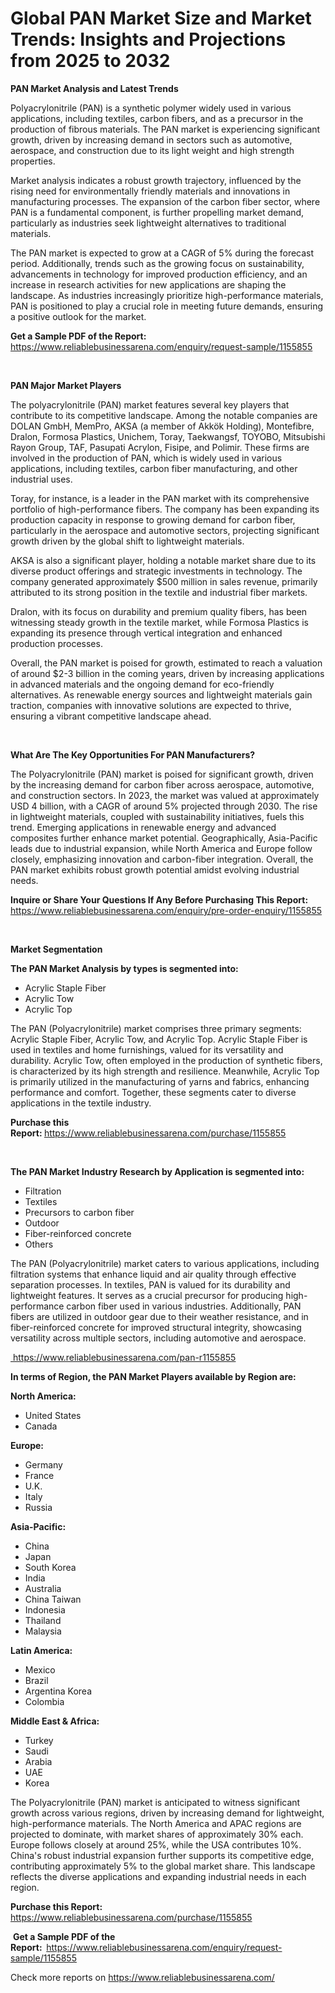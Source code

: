 <p><h1>Global PAN Market Size and Market Trends: Insights and Projections from 2025 to 2032</h1></p><p><strong>PAN Market Analysis and Latest Trends</strong></p>
<p><p>Polyacrylonitrile (PAN) is a synthetic polymer widely used in various applications, including textiles, carbon fibers, and as a precursor in the production of fibrous materials. The PAN market is experiencing significant growth, driven by increasing demand in sectors such as automotive, aerospace, and construction due to its light weight and high strength properties. </p><p>Market analysis indicates a robust growth trajectory, influenced by the rising need for environmentally friendly materials and innovations in manufacturing processes. The expansion of the carbon fiber sector, where PAN is a fundamental component, is further propelling market demand, particularly as industries seek lightweight alternatives to traditional materials.</p><p>The PAN market is expected to grow at a CAGR of 5% during the forecast period. Additionally, trends such as the growing focus on sustainability, advancements in technology for improved production efficiency, and an increase in research activities for new applications are shaping the landscape. As industries increasingly prioritize high-performance materials, PAN is positioned to play a crucial role in meeting future demands, ensuring a positive outlook for the market.</p></p>
<p><strong>Get a Sample PDF of the Report:&nbsp;</strong> <a href="https://www.reliablebusinessarena.com/enquiry/request-sample/1155855?utm_campaign=2930&utm_medium=2&utm_source=Github&utm_content=ia&utm_term=01042025&utm_id=pan">https://www.reliablebusinessarena.com/enquiry/request-sample/1155855</a></p>
<p>&nbsp;</p>
<p><strong>PAN Major Market Players</strong></p>
<p><p>The polyacrylonitrile (PAN) market features several key players that contribute to its competitive landscape. Among the notable companies are DOLAN GmbH, MemPro, AKSA (a member of Akkök Holding), Montefibre, Dralon, Formosa Plastics, Unichem, Toray, Taekwangsf, TOYOBO, Mitsubishi Rayon Group, TAF, Pasupati Acrylon, Fisipe, and Polimir. These firms are involved in the production of PAN, which is widely used in various applications, including textiles, carbon fiber manufacturing, and other industrial uses.</p><p>Toray, for instance, is a leader in the PAN market with its comprehensive portfolio of high-performance fibers. The company has been expanding its production capacity in response to growing demand for carbon fiber, particularly in the aerospace and automotive sectors, projecting significant growth driven by the global shift to lightweight materials.</p><p>AKSA is also a significant player, holding a notable market share due to its diverse product offerings and strategic investments in technology. The company generated approximately $500 million in sales revenue, primarily attributed to its strong position in the textile and industrial fiber markets.</p><p>Dralon, with its focus on durability and premium quality fibers, has been witnessing steady growth in the textile market, while Formosa Plastics is expanding its presence through vertical integration and enhanced production processes. </p><p>Overall, the PAN market is poised for growth, estimated to reach a valuation of around $2-3 billion in the coming years, driven by increasing applications in advanced materials and the ongoing demand for eco-friendly alternatives. As renewable energy sources and lightweight materials gain traction, companies with innovative solutions are expected to thrive, ensuring a vibrant competitive landscape ahead.</p></p>
<p>&nbsp;</p>
<p><strong>What Are The Key Opportunities For PAN Manufacturers?</strong></p>
<p><p>The Polyacrylonitrile (PAN) market is poised for significant growth, driven by the increasing demand for carbon fiber across aerospace, automotive, and construction sectors. In 2023, the market was valued at approximately USD 4 billion, with a CAGR of around 5% projected through 2030. The rise in lightweight materials, coupled with sustainability initiatives, fuels this trend. Emerging applications in renewable energy and advanced composites further enhance market potential. Geographically, Asia-Pacific leads due to industrial expansion, while North America and Europe follow closely, emphasizing innovation and carbon-fiber integration. Overall, the PAN market exhibits robust growth potential amidst evolving industrial needs.</p></p>
<p><strong>Inquire or Share Your Questions If Any Before Purchasing This Report:</strong> <a href="https://www.reliablebusinessarena.com/enquiry/pre-order-enquiry/1155855?utm_campaign=2930&utm_medium=2&utm_source=Github&utm_content=ia&utm_term=01042025&utm_id=pan">https://www.reliablebusinessarena.com/enquiry/pre-order-enquiry/1155855</a></p>
<p>&nbsp;</p>
<p><strong>Market Segmentation</strong></p>
<p><strong>The PAN Market Analysis by types is segmented into:</strong></p>
<p><ul><li>Acrylic Staple Fiber</li><li>Acrylic Tow</li><li>Acrylic Top</li></ul></p>
<p><p>The PAN (Polyacrylonitrile) market comprises three primary segments: Acrylic Staple Fiber, Acrylic Tow, and Acrylic Top. Acrylic Staple Fiber is used in textiles and home furnishings, valued for its versatility and durability. Acrylic Tow, often employed in the production of synthetic fibers, is characterized by its high strength and resilience. Meanwhile, Acrylic Top is primarily utilized in the manufacturing of yarns and fabrics, enhancing performance and comfort. Together, these segments cater to diverse applications in the textile industry.</p></p>
<p><strong>Purchase this Report:&nbsp;</strong><a href="https://www.reliablebusinessarena.com/purchase/1155855?utm_campaign=2930&utm_medium=2&utm_source=Github&utm_content=ia&utm_term=01042025&utm_id=pan">https://www.reliablebusinessarena.com/purchase/1155855</a></p>
<p>&nbsp;</p>
<p><strong>The PAN Market Industry Research by Application is segmented into:</strong></p>
<p><ul><li>Filtration</li><li>Textiles</li><li>Precursors to carbon fiber</li><li>Outdoor</li><li>Fiber-reinforced concrete</li><li>Others</li></ul></p>
<p><p>The PAN (Polyacrylonitrile) market caters to various applications, including filtration systems that enhance liquid and air quality through effective separation processes. In textiles, PAN is valued for its durability and lightweight features. It serves as a crucial precursor for producing high-performance carbon fiber used in various industries. Additionally, PAN fibers are utilized in outdoor gear due to their weather resistance, and in fiber-reinforced concrete for improved structural integrity, showcasing versatility across multiple sectors, including automotive and aerospace.</p></p>
<p><a href="https://www.reliablebusinessarena.com/pan-r1155855?utm_campaign=2930&utm_medium=2&utm_source=Github&utm_content=ia&utm_term=01042025&utm_id=pan">&nbsp;https://www.reliablebusinessarena.com/pan-r1155855</a></p>
<p><strong>In terms of Region, the PAN Market Players available by Region are:</strong></p>
<p>
    <p> <strong> North America: </strong>
        <ul>
            <li>United States</li>
            <li>Canada</li>
        </ul>
        </p> 
    <p> <strong> Europe: </strong>
        <ul>
            <li>Germany</li>
            <li>France</li>
            <li>U.K.</li>
            <li>Italy</li>
            <li>Russia</li>
        </ul>
        </p> 
    <p> <strong> Asia-Pacific: </strong>
        <ul>
            <li>China</li>
            <li>Japan</li>
            <li>South Korea</li>
            <li>India</li>
            <li>Australia</li>
            <li>China Taiwan</li>
            <li>Indonesia</li>
            <li>Thailand</li>
            <li>Malaysia</li>
        </ul>
        </p> 
    <p> <strong> Latin America: </strong>
        <ul>
            <li>Mexico</li>
            <li>Brazil</li>
            <li>Argentina Korea</li>
            <li>Colombia</li>
        </ul>
        </p> 
    <p> <strong> Middle East & Africa: </strong>
        <ul>
            <li>Turkey</li>
            <li>Saudi</li>
            <li>Arabia</li>
            <li>UAE</li>
            <li>Korea</li>
        </ul>
    </p>
    </p>
<p><p>The Polyacrylonitrile (PAN) market is anticipated to witness significant growth across various regions, driven by increasing demand for lightweight, high-performance materials. The North America and APAC regions are projected to dominate, with market shares of approximately 30% each. Europe follows closely at around 25%, while the USA contributes 10%. China's robust industrial expansion further supports its competitive edge, contributing approximately 5% to the global market share. This landscape reflects the diverse applications and expanding industrial needs in each region.</p></p>
<p><strong>Purchase this Report: </strong><a href="https://www.reliablebusinessarena.com/purchase/1155855?utm_campaign=2930&utm_medium=2&utm_source=Github&utm_content=ia&utm_term=01042025&utm_id=pan">https://www.reliablebusinessarena.com/purchase/1155855</a></p>
<p>&nbsp;<strong>Get a Sample PDF of the Report:&nbsp;&nbsp;</strong><a href="https://www.reliablebusinessarena.com/enquiry/request-sample/1155855?utm_campaign=2930&utm_medium=2&utm_source=Github&utm_content=ia&utm_term=01042025&utm_id=pan">https://www.reliablebusinessarena.com/enquiry/request-sample/1155855</a></p>
<p><strong></strong></p>
<p>Check more reports on <a href="https://www.reliablebusinessarena.com/?utm_campaign=2930&utm_medium=2&utm_source=Github&utm_content=ia&utm_term=01042025&utm_id=pan">https://www.reliablebusinessarena.com/</a></p>